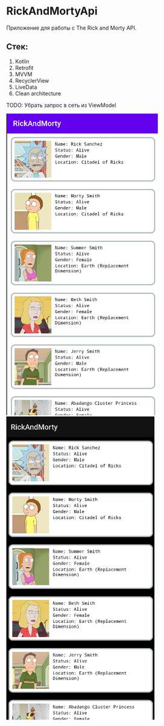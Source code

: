 # RickAndMortyApi

Приложение для работы с The Rick and Morty API.

## Стек:
1. Kotlin
2. Retrofit
3. MVVM
4. RecyclerView
5. LiveData
6. Clean architecture 

TODO:
Убрать запрос в сеть из ViewModel

![My Image](LigthTheme.png) ![My Image](DarkTheme.png)
